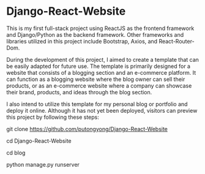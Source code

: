 # Django-React-Website

This is my first full-stack project using ReactJS as the frontend framework and Django/Python as the backend framework. Other frameworks and libraries utilized in this project include Bootstrap, Axios, and React-Router-Dom.

During the development of this project, I aimed to create a template that can be easily adapted for future use. The template is primarily designed for a website that consists of a blogging section and an e-commerce platform. It can function as a blogging website where the blog owner can sell their products, or as an e-commerce website where a company can showcase their brand, products, and ideas through the blog section.

I also intend to utilize this template for my personal blog or portfolio and deploy it online. Although it has not yet been deployed, visitors can preview this project by following these steps:

git clone https://github.com/putongyong/Django-React-Website

cd Django-React-Website

cd blog

python manage.py runserver

